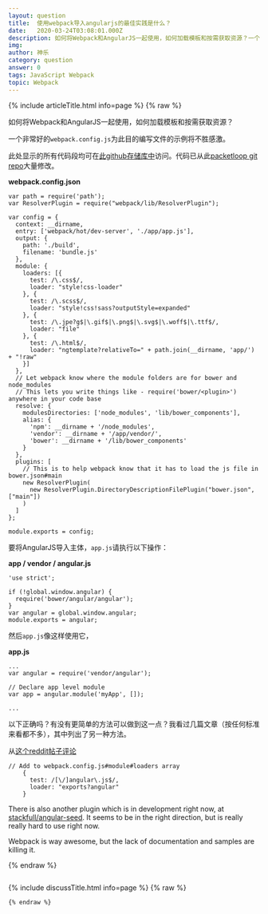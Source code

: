 ```yaml
---
layout: question
title:  使用webpack导入angularjs的最佳实践是什么？
date:   2020-03-24T03:08:01.000Z
description: 如何将Webpack和AngularJS一起使用，如何加载模板和按需获取资源？一个非常好的webpack.config.js为此目的编写文件的示例将不...
img: 
author: 神乐
category: question
answer: 0
tags: JavaScript Webpack
topic: Webpack
---
```

<div class="article-root">
  <div class="article">
    {% include articleTitle.html info=page %}
    {% raw %}
    <div class="article-content"><p><font style="vertical-align: inherit;"><font style="vertical-align: inherit;">如何将Webpack和AngularJS一起使用，如何加载模板和按需获取资源？</font></font></p>

<p><font style="vertical-align: inherit;"><font style="vertical-align: inherit;">一个非常好的</font></font><code>webpack.config.js</code><font style="vertical-align: inherit;"><font style="vertical-align: inherit;">为此目的</font><font style="vertical-align: inherit;">编写</font><font style="vertical-align: inherit;">文件</font><font style="vertical-align: inherit;">的示例</font><font style="vertical-align: inherit;">将不胜感激。</font></font></p>

<p><font style="vertical-align: inherit;"><font style="vertical-align: inherit;">此处显示的所有代码段均可在</font></font><a href="https://github.com/jibiabraham/faber-seed" rel="noreferrer"><font style="vertical-align: inherit;"><font style="vertical-align: inherit;">此github存储库中</font></font></a><font style="vertical-align: inherit;"><font style="vertical-align: inherit;">访问</font><font style="vertical-align: inherit;">。</font><font style="vertical-align: inherit;">代码已从此</font></font><a href="https://github.com/packetloop/angular-webpack" rel="noreferrer"><font style="vertical-align: inherit;"><font style="vertical-align: inherit;">packetloop git repo</font></font></a><font style="vertical-align: inherit;"><font style="vertical-align: inherit;">大量修改</font><font style="vertical-align: inherit;">。</font></font></p>

<p><strong><font style="vertical-align: inherit;"><font style="vertical-align: inherit;">webpack.config.json</font></font></strong></p>

<pre class="lang-js prettyprint-override"><code>var path = require('path');<font></font>
var ResolverPlugin = require("webpack/lib/ResolverPlugin");<font></font>
<font></font>
var config = {<font></font>
  context: __dirname,<font></font>
  entry: ['webpack/hot/dev-server', './app/app.js'],<font></font>
  output: {<font></font>
    path: './build',<font></font>
    filename: 'bundle.js'<font></font>
  },<font></font>
  module: {<font></font>
    loaders: [{<font></font>
      test: /\.css$/,<font></font>
      loader: "style!css-loader"<font></font>
    }, {<font></font>
      test: /\.scss$/,<font></font>
      loader: "style!css!sass?outputStyle=expanded"<font></font>
    }, {<font></font>
      test: /\.jpe?g$|\.gif$|\.png$|\.svg$|\.woff$|\.ttf$/,<font></font>
      loader: "file"<font></font>
    }, {<font></font>
      test: /\.html$/,<font></font>
      loader: "ngtemplate?relativeTo=" + path.join(__dirname, 'app/') + "!raw"<font></font>
    }]<font></font>
  },<font></font>
  // Let webpack know where the module folders are for bower and node_modules<font></font>
  // This lets you write things like - require('bower/&lt;plugin&gt;') anywhere in your code base<font></font>
  resolve: {<font></font>
    modulesDirectories: ['node_modules', 'lib/bower_components'],<font></font>
    alias: {<font></font>
      'npm': __dirname + '/node_modules',<font></font>
      'vendor': __dirname + '/app/vendor/',<font></font>
      'bower': __dirname + '/lib/bower_components'<font></font>
    }<font></font>
  },<font></font>
  plugins: [<font></font>
    // This is to help webpack know that it has to load the js file in bower.json#main<font></font>
    new ResolverPlugin(<font></font>
      new ResolverPlugin.DirectoryDescriptionFilePlugin("bower.json", ["main"])<font></font>
    )<font></font>
  ]<font></font>
};<font></font>
<font></font>
module.exports = config;<font></font>
</code></pre>

<p><font style="vertical-align: inherit;"><font style="vertical-align: inherit;">要将AngularJS导入主体，</font></font><code>app.js</code><font style="vertical-align: inherit;"><font style="vertical-align: inherit;">请执行以下操作：</font></font></p>

<p><strong><font style="vertical-align: inherit;"><font style="vertical-align: inherit;">app / vendor / angular.js</font></font></strong></p>

<pre class="lang-js prettyprint-override"><code>'use strict';<font></font>
<font></font>
if (!global.window.angular) {<font></font>
  require('bower/angular/angular');<font></font>
}<font></font>
var angular = global.window.angular;<font></font>
module.exports = angular;<font></font>
</code></pre>

<p><font style="vertical-align: inherit;"><font style="vertical-align: inherit;">然后</font></font><code>app.js</code><font style="vertical-align: inherit;"><font style="vertical-align: inherit;">像这样</font><font style="vertical-align: inherit;">使用它</font><font style="vertical-align: inherit;">，</font></font></p>

<p><strong><font style="vertical-align: inherit;"><font style="vertical-align: inherit;">app.js</font></font></strong></p>

<pre class="lang-js prettyprint-override"><code>...<font></font>
var angular = require('vendor/angular');<font></font>
<font></font>
// Declare app level module<font></font>
var app = angular.module('myApp', []);<font></font>
<font></font>
...<font></font>
</code></pre>

<p><font style="vertical-align: inherit;"><font style="vertical-align: inherit;">以下正确吗？</font><font style="vertical-align: inherit;">有没有更简单的方法可以做到这一点？</font><font style="vertical-align: inherit;">我看过几篇文章（按任何标准来看都不多），其中列出了另一种方法。</font></font></p>

<p><font style="vertical-align: inherit;"><font style="vertical-align: inherit;">从</font></font><a href="http://www.reddit.com/r/angularjs/comments/252z6x/what_are_best_practices_for_bundling_angularjs/chdidgy" rel="noreferrer"><font style="vertical-align: inherit;"><font style="vertical-align: inherit;">这个reddit帖子评论</font></font></a></p>

<pre><code>// Add to webpack.config.js#module#loaders array<font></font>
    {<font></font>
      test: /[\/]angular\.js$/,<font></font>
      loader: "exports?angular"<font></font>
    }<font></font>
</code></pre>

<p>There is also another plugin which is in development right now, at <a href="https://github.com/stackfull/angular-seed" rel="noreferrer">stackfull/angular-seed</a>. It seems to be in the right direction, but is really really hard to use right now.</p>

<p>Webpack is way awesome, but the lack of documentation and samples are killing it.</p></div>
    {% endraw %}
  </div>
  <p style="height: 0;width:0;overflow: hidden;"> 第3280篇《使用webpack导入angularjs的最佳实践是什么？》来自Winter(https://github.com/aiyld/aiyld.github.io)的站点</p>
  <div class="discuss-wrapper">
    {% include discussTitle.html info=page %}
    {% raw %}
    
    {% endraw %}
  </div>
<div>
